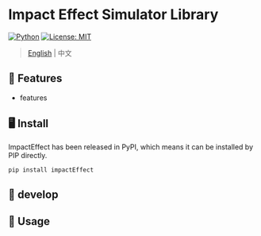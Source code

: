 # Impact Effect Simulator Library

[![Python](https://img.shields.io/pypi/pyversions/tensorflow.svg?style=plastic)](https://badge.fury.io/py/tensorflow)
[![License: MIT](https://img.shields.io/badge/License-MIT-yellow.svg)](https://opensource.org/licenses/MIT) 

> [English](./doc/README_ZH.md) | 中文


## 🍞 Features
- features


##  🖥 Install

ImpactEffect has been released in PyPI, which means it can be installed by PIP directly.

```python
pip install impactEffect
```

##  🍕 develop



##  🚩 Usage
